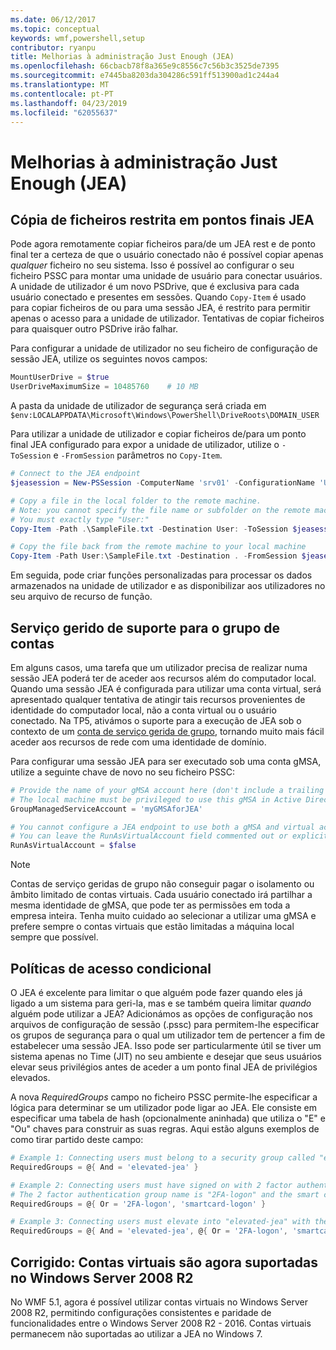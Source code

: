 ```yaml
---
ms.date: 06/12/2017
ms.topic: conceptual
keywords: wmf,powershell,setup
contributor: ryanpu
title: Melhorias à administração Just Enough (JEA)
ms.openlocfilehash: 66cbacb78f8a365e9c8556c7c56b3c3525de7395
ms.sourcegitcommit: e7445ba8203da304286c591ff513900ad1c244a4
ms.translationtype: MT
ms.contentlocale: pt-PT
ms.lasthandoff: 04/23/2019
ms.locfileid: "62055637"
---
```

# <a name="improvements-to-just-enough-administration-jea"></a>Melhorias à administração Just Enough (JEA)

## <a name="constrained-file-copy-tofrom-jea-endpoints"></a>Cópia de ficheiros restrita em pontos finais JEA

Pode agora remotamente copiar ficheiros para/de um JEA rest e de ponto final ter a certeza de que o usuário conectado não é possível copiar apenas *qualquer* ficheiro no seu sistema. Isso é possível ao configurar o seu ficheiro PSSC para montar uma unidade de usuário para conectar usuários. A unidade de utilizador é um novo PSDrive, que é exclusiva para cada usuário conectado e presentes em sessões. Quando `Copy-Item` é usado para copiar ficheiros de ou para uma sessão JEA, é restrito para permitir apenas o acesso para a unidade de utilizador. Tentativas de copiar ficheiros para quaisquer outro PSDrive irão falhar.

Para configurar a unidade de utilizador no seu ficheiro de configuração de sessão JEA, utilize os seguintes novos campos:

```powershell
MountUserDrive = $true
UserDriveMaximumSize = 10485760    # 10 MB
```

A pasta da unidade de utilizador de segurança será criada em `$env:LOCALAPPDATA\Microsoft\Windows\PowerShell\DriveRoots\DOMAIN_USER`

Para utilizar a unidade de utilizador e copiar ficheiros de/para um ponto final JEA configurado para expor a unidade de utilizador, utilize o `-ToSession` e `-FromSession` parâmetros no `Copy-Item`.

```powershell
# Connect to the JEA endpoint
$jeasession = New-PSSession -ComputerName 'srv01' -ConfigurationName 'UserDemo'

# Copy a file in the local folder to the remote machine.
# Note: you cannot specify the file name or subfolder on the remote machine.
# You must exactly type "User:"
Copy-Item -Path .\SampleFile.txt -Destination User: -ToSession $jeasession

# Copy the file back from the remote machine to your local machine
Copy-Item -Path User:\SampleFile.txt -Destination . -FromSession $jeasession
```

Em seguida, pode criar funções personalizadas para processar os dados armazenados na unidade de utilizador e as disponibilizar aos utilizadores no seu arquivo de recurso de função.

## <a name="support-for-group-managed-service-accounts"></a>Serviço gerido de suporte para o grupo de contas

Em alguns casos, uma tarefa que um utilizador precisa de realizar numa sessão JEA poderá ter de aceder aos recursos além do computador local. Quando uma sessão JEA é configurada para utilizar uma conta virtual, será apresentado qualquer tentativa de atingir tais recursos provenientes de identidade do computador local, não a conta virtual ou o usuário conectado. Na TP5, ativámos o suporte para a execução de JEA sob o contexto de um [conta de serviço gerida de grupo](/previous-versions/windows/it-pro/windows-server-2012-R2-and-2012/jj128431\(v=ws.11\)), tornando muito mais fácil aceder aos recursos de rede com uma identidade de domínio.

Para configurar uma sessão JEA para ser executado sob uma conta gMSA, utilize a seguinte chave de novo no seu ficheiro PSSC:

```powershell
# Provide the name of your gMSA account here (don't include a trailing $)
# The local machine must be privileged to use this gMSA in Active Directory
GroupManagedServiceAccount = 'myGMSAforJEA'

# You cannot configure a JEA endpoint to use both a gMSA and virtual account
# You can leave the RunAsVirtualAccount field commented out or explicitly set it to false
RunAsVirtualAccount = $false
```

> [!NOTE]
> Contas de serviço geridas de grupo não conseguir pagar o isolamento ou âmbito limitado de contas virtuais.
> Cada usuário conectado irá partilhar a mesma identidade de gMSA, que pode ter as permissões em toda a empresa inteira. Tenha muito cuidado ao selecionar a utilizar uma gMSA e prefere sempre o contas virtuais que estão limitadas a máquina local sempre que possível.

## <a name="conditional-access-policies"></a>Políticas de acesso condicional

O JEA é excelente para limitar o que alguém pode fazer quando eles já ligado a um sistema para geri-la, mas e se também queira limitar *quando* alguém pode utilizar a JEA? Adicionámos as opções de configuração nos arquivos de configuração de sessão (.pssc) para permitem-lhe especificar os grupos de segurança para o qual um utilizador tem de pertencer a fim de estabelecer uma sessão JEA. Isso pode ser particularmente útil se tiver um sistema apenas no Time (JIT) no seu ambiente e desejar que seus usuários elevar seus privilégios antes de aceder a um ponto final JEA de privilégios elevados.

A nova *RequiredGroups* campo no ficheiro PSSC permite-lhe especificar a lógica para determinar se um utilizador pode ligar ao JEA. Ele consiste em especificar uma tabela de hash (opcionalmente aninhada) que utiliza o "E" e "Ou" chaves para construir as suas regras. Aqui estão alguns exemplos de como tirar partido deste campo:

```powershell
# Example 1: Connecting users must belong to a security group called "elevated-jea"
RequiredGroups = @{ And = 'elevated-jea' }

# Example 2: Connecting users must have signed on with 2 factor authentication or a smart card
# The 2 factor authentication group name is "2FA-logon" and the smart card group name is "smartcard-logon"
RequiredGroups = @{ Or = '2FA-logon', 'smartcard-logon' }

# Example 3: Connecting users must elevate into "elevated-jea" with their JIT system and have logged on with 2FA or a smart card
RequiredGroups = @{ And = 'elevated-jea', @{ Or = '2FA-logon', 'smartcard-logon' }}
```

## <a name="fixed-virtual-accounts-are-now-supported-on-windows-server-2008-r2"></a>Corrigido: Contas virtuais são agora suportadas no Windows Server 2008 R2

No WMF 5.1, agora é possível utilizar contas virtuais no Windows Server 2008 R2, permitindo configurações consistentes e paridade de funcionalidades entre o Windows Server 2008 R2 - 2016. Contas virtuais permanecem não suportadas ao utilizar a JEA no Windows 7.